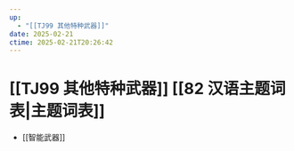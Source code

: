 ```yaml
---
up:
  - "[[TJ99 其他特种武器]]"
date: 2025-02-21
ctime: 2025-02-21T20:26:42
---
```


# [[TJ99 其他特种武器]] [[82 汉语主题词表|主题词表]]

- [[智能武器]]
